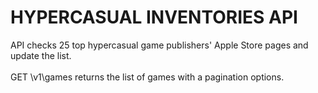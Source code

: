 # HYPERCASUAL INVENTORIES API

API checks 25 top hypercasual game publishers' Apple Store pages and update the list.\
\
GET \v1\games returns the list of games with a pagination options.